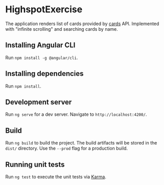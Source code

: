 # HighspotExercise

The application renders list of cards provided by [cards](https://api.elderscrollslegends.io/v1/cards) API. Implemented with "infinite scrolling" and searching cards by name.

## Installing Angular CLI

Run `npm install -g @angular/cli`.

## Installing dependencies

Run `npm install`.

## Development server

Run `ng serve` for a dev server. Navigate to `http://localhost:4200/`.

## Build

Run `ng build` to build the project. The build artifacts will be stored in the `dist/` directory. Use the `--prod` flag for a production build.

## Running unit tests

Run `ng test` to execute the unit tests via [Karma](https://karma-runner.github.io).
